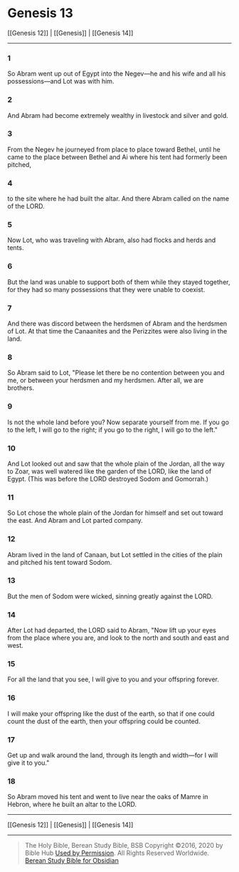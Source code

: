 # Genesis 13

[[Genesis 12]] | [[Genesis]] | [[Genesis 14]]

---

### 1
So Abram went up out of Egypt into the Negev—he and his wife and all his possessions—and Lot was with him.

### 2
And Abram had become extremely wealthy in livestock and silver and gold.

### 3
From the Negev he journeyed from place to place toward Bethel, until he came to the place between Bethel and Ai where his tent had formerly been pitched,

### 4
to the site where he had built the altar. And there Abram called on the name of the LORD.

### 5
Now Lot, who was traveling with Abram, also had flocks and herds and tents.

### 6
But the land was unable to support both of them while they stayed together, for they had so many possessions that they were unable to coexist.

### 7
And there was discord between the herdsmen of Abram and the herdsmen of Lot. At that time the Canaanites and the Perizzites were also living in the land.

### 8
So Abram said to Lot, "Please let there be no contention between you and me, or between your herdsmen and my herdsmen. After all, we are brothers.

### 9
Is not the whole land before you? Now separate yourself from me. If you go to the left, I will go to the right; if you go to the right, I will go to the left."

### 10
And Lot looked out and saw that the whole plain of the Jordan, all the way to Zoar, was well watered like the garden of the LORD, like the land of Egypt. (This was before the LORD destroyed Sodom and Gomorrah.)

### 11
So Lot chose the whole plain of the Jordan for himself and set out toward the east. And Abram and Lot parted company.

### 12
Abram lived in the land of Canaan, but Lot settled in the cities of the plain and pitched his tent toward Sodom.

### 13
But the men of Sodom were wicked, sinning greatly against the LORD.

### 14
After Lot had departed, the LORD said to Abram, "Now lift up your eyes from the place where you are, and look to the north and south and east and west.

### 15
For all the land that you see, I will give to you and your offspring forever.

### 16
I will make your offspring like the dust of the earth, so that if one could count the dust of the earth, then your offspring could be counted.

### 17
Get up and walk around the land, through its length and width—for I will give it to you."

### 18
So Abram moved his tent and went to live near the oaks of Mamre in Hebron, where he built an altar to the LORD.

---

[[Genesis 12]] | [[Genesis]] | [[Genesis 14]]

---

> The Holy Bible, Berean Study Bible, BSB
> Copyright &copy;2016, 2020 by Bible Hub
> [Used by Permission](https://berean.bible/terms.htm). All Rights Reserved Worldwide.
> [Berean Study Bible for Obsidian](https://github.com/gapmiss/berean-study-bible-for-obsidian)</small>

